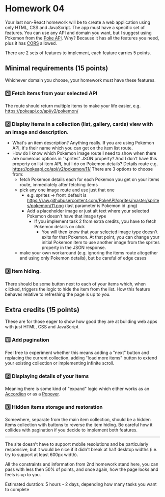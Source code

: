 # Homework 04

Your last non-React homework will be to create a web application using only HTML, CSS and JavaScript. The app must have a specific set of features. You can use any API and domain you want, but I suggest using Pokemon from the [Poke API](https://pokeapi.co/). Why? Because it has all the features you need, plus it has [CORS](https://en.wikipedia.org/wiki/Cross-origin_resource_sharing) allowed.

There are 2 sets of features to implement, each feature carries 5 points.

## Minimal requirements (15 points)

Whichever domain you choose, your homework must have these features.

### :one: Fetch items from your selected API

The route should return multiple items to make your life easier, e.g. https://pokeapi.co/api/v2/pokemon/



### :two: Display items in a collection (list, gallery, cards) view with an image and description.

- What's an item description? Anything really. If you are using Pokemon API, it's their name which you can get on the item list route.
- How do I know which Pokemon image route I need to show when there are numerous options in "sprites" JSON property? And I don't have this property on list item API, but I do on Pokemon details? Details route e.g. https://pokeapi.co/api/v2/pokemon/11/ There are 3 options to choose from:
    - fetch Pokemon details each for each Pokemon you get on your items route, immediately after fetching items
    - pick any one image route and use just that one
        - e.g. sprites -> front_default is https://raw.githubusercontent.com/PokeAPI/sprites/master/sprites/pokemon/11.png (last parameter is Pokemon id .png)
        - Add a placeholder image or just alt text where your selected Pokemon doesn't have that image type
            - If you implement task 2 from extra credits, you have to fetch Pokemon details on click
                - You will then know that your selected image type doesn't exits for that Pokemon. At that point, you can change your initial Pokemon item to use another image from the sprites property in the JSON response.
    - make your own workaround (e.g. ignoring the items route altogether and using only Pokemon details), but be careful of edge cases


### :three: Item hiding.

There should be some button next to each of your items which, when clicked, triggers the logic to hide the item from the list. How this feature behaves relative to refreshing the page is up to you.

## Extra credits (15 points)

These are for those eager to show how good they are at building web apps with just HTML, CSS and JavaScript.

### :one: Add pagination


Feel free to experiment whether this means adding a "next" button and replacing the current collection, adding "load more items" button to extend your existing collection or implementing infinite scroll.

### :two: Displaying details of your items

Meaning there is some kind of "expand" logic which either works as an [Accordion](https://www.w3schools.com/howto/howto_js_accordion.asp) or as a [Popover](https://getbootstrap.com/docs/4.0/components/popovers/).

### :three: Hidden items storage and restoration
Somewhere, separate from the main item collection, should be a hidden items collection with buttons to reverse the item hiding. Be careful how it collides with pagination if you decide to implement both features.

---

The site doesn't have to support mobile resolutions and be particularly responsive, but it would be nice if it didn't break at half desktop widths (i.e. try to support at least 600px width).

All the constraints and information from 2nd homework stand here, you can pass with less then 50% of points, and once again, how the page looks and feels is up to you.

Estimated duration: 5 hours - 2 days, depending how many tasks you want to complete
